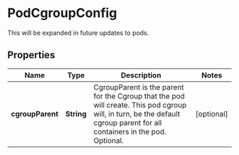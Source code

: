 

# PodCgroupConfig

This will be expanded in future updates to pods.

## Properties

| Name | Type | Description | Notes |
|------------ | ------------- | ------------- | -------------|
|**cgroupParent** | **String** | CgroupParent is the parent for the Cgroup that the pod will create. This pod cgroup will, in turn, be the default cgroup parent for all containers in the pod. Optional. |  [optional] |



